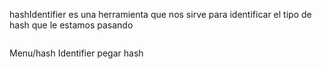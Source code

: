 hashIdentifier es una herramienta que nos sirve para identificar el tipo de hash que le estamos pasando

```sh title:"HashIdentifier"
```

Menu/hash Identifier
 pegar  hash
 